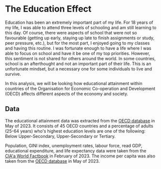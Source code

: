 # The Education Effect

Education has been an extremely important part of my life. For 18 years of my life, I was able to attend three levels of schooling and am still learning to this day. Of course, there were aspects of school that were not so favourable (getting up early, staying up late to finish assignments or study, peer pressure, etc.), but for the most part, I enjoyed going to my classes and having this routine. I was fortunate enough to have a life where I was able to focus on school and have it be one of my top priorities. However, this sentiment is not shared for others around the world. In some countries, school is an afterthought and not an important part of their life. This is an unfortunate mindset, but a necessary one for some individuals to live and survive.

In this analysis, we will be looking how educational attainment within countries of the Organisation for Economic Co-operation and Development (OECD) affects different aspects of the economy and society.

## Data

The educational attainment data was extracted from the [OECD database](https://data.oecd.org/eduatt/adult-education-level.htm) in May of 2023. It consists of 45 OECD countries and a percentage of adults (25-64 years) who's highest education levels are one of the following: Below Upper-Secondary, Upper-Secondary or Tertiary.

Population, GINI index, unemployment rates, labour force, read GDP, educational expenditure, and life expectancy data were taken from the [CIA'a World Factbook](https://www.cia.gov/the-world-factbook/) in February of 2023. The income per capita was also taken from the [OECD database](https://data.oecd.org/earnwage/average-wages.htm) in May of 2023.
